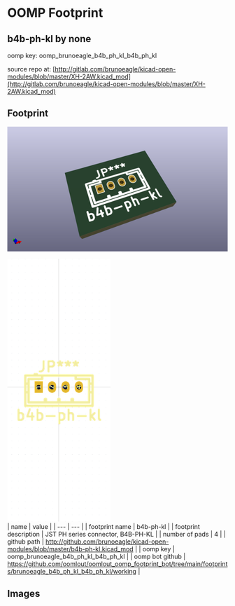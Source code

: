 # OOMP Footprint  
## b4b-ph-kl  by none  
  
oomp key: oomp_brunoeagle_b4b_ph_kl_b4b_ph_kl  
  
source repo at: [http://gitlab.com/brunoeagle/kicad-open-modules/blob/master/XH-2AW.kicad_mod](http://gitlab.com/brunoeagle/kicad-open-modules/blob/master/XH-2AW.kicad_mod)  
## Footprint  
  
[![working_kicad_pcb_3d.png](working_kicad_pcb_3d_600.png)](working_kicad_pcb_3d.png)  
  
[![working.png](working_600.png)](working.png)  
| name | value | 
| --- | --- | 
| footprint name | b4b-ph-kl | 
| footprint description | JST PH series connector, B4B-PH-KL | 
| number of pads | 4 | 
| github path | http://github.com/brunoeagle/kicad-open-modules/blob/master/b4b-ph-kl.kicad_mod | 
| oomp key | oomp_brunoeagle_b4b_ph_kl_b4b_ph_kl | 
| oomp bot github | https://github.com/oomlout/oomlout_oomp_footprint_bot/tree/main/footprints/brunoeagle_b4b_ph_kl_b4b_ph_kl/working | 
## Images  
